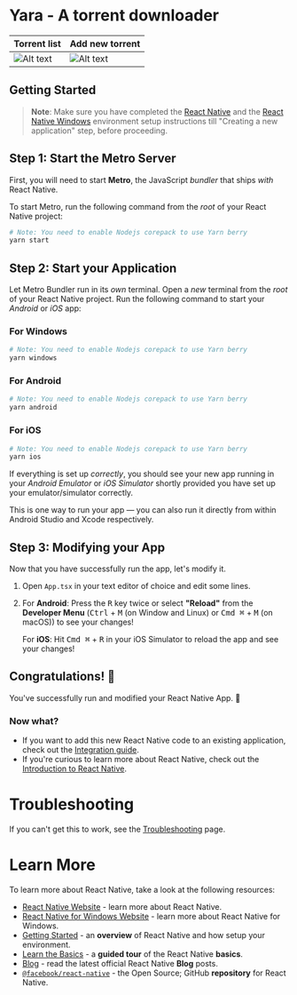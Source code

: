 # Yara - A torrent downloader

|Torrent list|Add new torrent|
|--|--|
|![Alt text](https://github.com/DanielSRS/yara/assets/39845798/a00b6197-6cba-4997-8938-e4bcd7472d0b "Torrent list")|![Alt text](https://github.com/DanielSRS/yara/assets/39845798/87e0e857-df83-45eb-831d-1d45076e4b42 "Add new torrent")|

## Getting Started

>**Note**: Make sure you have completed the [React Native](https://reactnative.dev/docs/environment-setup) and the [React Native Windows](https://microsoft.github.io/react-native-windows/docs/rnw-dependencies) environment setup instructions till "Creating a new application" step, before proceeding.

## Step 1: Start the Metro Server

First, you will need to start **Metro**, the JavaScript _bundler_ that ships _with_ React Native.

To start Metro, run the following command from the _root_ of your React Native project:

```bash
# Note: You need to enable Nodejs corepack to use Yarn berry
yarn start
```

## Step 2: Start your Application

Let Metro Bundler run in its _own_ terminal. Open a _new_ terminal from the _root_ of your React Native project. Run the following command to start your _Android_ or _iOS_ app:


### For Windows

```bash
# Note: You need to enable Nodejs corepack to use Yarn berry
yarn windows
```

### For Android

```bash
# Note: You need to enable Nodejs corepack to use Yarn berry
yarn android
```

### For iOS

```bash
# Note: You need to enable Nodejs corepack to use Yarn berry
yarn ios
```

If everything is set up _correctly_, you should see your new app running in your _Android Emulator_ or _iOS Simulator_ shortly provided you have set up your emulator/simulator correctly.

This is one way to run your app — you can also run it directly from within Android Studio and Xcode respectively.

## Step 3: Modifying your App

Now that you have successfully run the app, let's modify it.

1. Open `App.tsx` in your text editor of choice and edit some lines.
2. For **Android**: Press the <kbd>R</kbd> key twice or select **"Reload"** from the **Developer Menu** (<kbd>Ctrl</kbd> + <kbd>M</kbd> (on Window and Linux) or <kbd>Cmd ⌘</kbd> + <kbd>M</kbd> (on macOS)) to see your changes!

   For **iOS**: Hit <kbd>Cmd ⌘</kbd> + <kbd>R</kbd> in your iOS Simulator to reload the app and see your changes!

## Congratulations! :tada:

You've successfully run and modified your React Native App. :partying_face:

### Now what?

- If you want to add this new React Native code to an existing application, check out the [Integration guide](https://reactnative.dev/docs/integration-with-existing-apps).
- If you're curious to learn more about React Native, check out the [Introduction to React Native](https://reactnative.dev/docs/getting-started).

# Troubleshooting

If you can't get this to work, see the [Troubleshooting](https://reactnative.dev/docs/troubleshooting) page.

# Learn More

To learn more about React Native, take a look at the following resources:

- [React Native Website](https://reactnative.dev) - learn more about React Native.
- [React Native for Windows Website](https://microsoft.github.io/react-native-windows/) - learn more about React Native for Windows.
- [Getting Started](https://reactnative.dev/docs/environment-setup) - an **overview** of React Native and how setup your environment.
- [Learn the Basics](https://reactnative.dev/docs/getting-started) - a **guided tour** of the React Native **basics**.
- [Blog](https://reactnative.dev/blog) - read the latest official React Native **Blog** posts.
- [`@facebook/react-native`](https://github.com/facebook/react-native) - the Open Source; GitHub **repository** for React Native.
